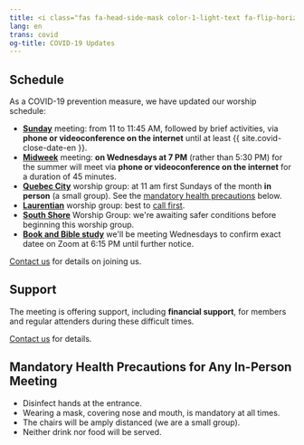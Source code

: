 ```yaml
---
title: <i class="fas fa-head-side-mask color-1-light-text fa-flip-horizontal"></i> COVID-19 Updates
lang: en
trans: covid
og-title: COVID-19 Updates
---
```

## Schedule
As a COVID-19 prevention measure, we have updated our worship schedule:
* [**Sunday**](/directions) meeting: from 11 to 11:45 AM, followed by brief activities, via **phone or videoconference on the internet** until at least {{ site.covid-close-date-en }}.
* [**Midweek**](/midweek) meeting: **on Wednesdays at 7 PM** (rather than 5:30 PM) for the summer will meet via **phone or videoconference on the internet** for a duration of 45 minutes.
* [**Quebec City**](/qc) worship group: at 11 am first Sundays of the month **in person** (a small group). See the [mandatory health precautions](#precautions) below.
* [**Laurentian**](/laurentians) worship group: best to [call first](/laurentians#contact).
* [**South Shore**](/south_shore) Worship Group: we're awaiting safer conditions before beginning this worship group.
* [**Book and Bible study**](/new_attender/book_bible) we'll be meeting Wednesdays to confirm exact datee on Zoom at 6:15 PM until further notice.

[Contact us](/contact.html) for details on joining us.

## Support
The meeting is offering support, including **financial support**, for members and regular attenders during these difficult times. 

[Contact us](/contact.html) for details.

## Mandatory Health Precautions for Any In-Person Meeting <span class="stanchor"><a name="precautions"></a></span>
* Disinfect hands at the entrance.
* Wearing a mask, covering nose and mouth, is mandatory at all times.
* The chairs will be amply distanced (we are a small group).
* Neither drink nor food will be served.
